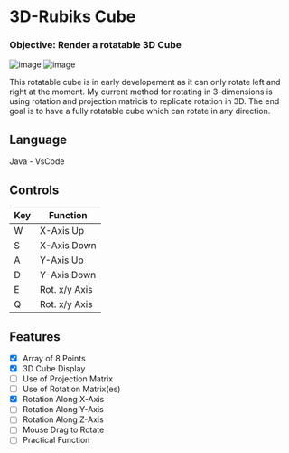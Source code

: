 # 3D-Rubiks Cube
### Objective: Render a rotatable 3D Cube

![image](https://user-images.githubusercontent.com/120230187/236063567-4a69d9e7-0896-4f04-a8a4-cff2e5f90154.png)
![image](https://user-images.githubusercontent.com/120230187/236063651-d2f1bc64-22da-459c-b779-f4c27d56847b.png)

This rotatable cube is in early developement as it can only rotate left and right at the moment. My current method for rotating in 3-dimensions is using rotation and projection matricis to replicate rotation in 3D. The end goal is to have a fully rotatable cube which can rotate in any direction.



## Language
Java - VsCode

## Controls
| Key |  Function   |
| --- | ----------- |
|  W  | X-Axis  Up  |
|  S  | X-Axis Down |
|  A  | Y-Axis  Up  |
|  D  | Y-Axis Down | 
|  E  |Rot. x/y Axis|
|  Q  |Rot. x/y Axis| 

## Features
- [x] Array of 8 Points
- [x] 3D Cube Display
- [ ] Use of Projection Matrix 
- [ ] Use of Rotation Matrix(es)
- [x] Rotation Along X-Axis
- [ ] Rotation Along Y-Axis
- [ ] Rotation Along Z-Axis
- [ ] Mouse Drag to Rotate
- [ ] Practical Function
